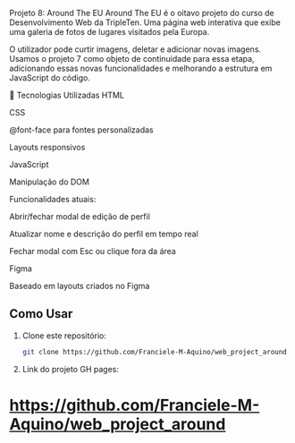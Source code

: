 Projeto 8: Around The EU
Around The EU é o oitavo projeto do curso de Desenvolvimento Web da TripleTen.
Uma página web interativa que exibe uma galeria de fotos de lugares visitados pela Europa.

O utilizador pode curtir imagens, deletar e adicionar novas imagens. Usamos o projeto 7 como objeto de continuidade para essa etapa, adicionando essas novas funcionalidades e melhorando a estrutura em JavaScript do código.

🚀 Tecnologias Utilizadas
HTML

CSS

@font-face para fontes personalizadas

Layouts responsivos

JavaScript

Manipulação do DOM

Funcionalidades atuais:

Abrir/fechar modal de edição de perfil

Atualizar nome e descrição do perfil em tempo real

Fechar modal com Esc ou clique fora da área

Figma

Baseado em layouts criados no Figma

## Como Usar

1. Clone este repositório:
   ```bash
   git clone https://github.com/Franciele-M-Aquino/web_project_around
   ```
2. Link do projeto GH pages:

# https://github.com/Franciele-M-Aquino/web_project_around
